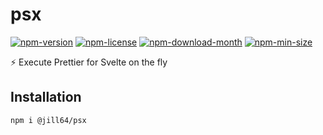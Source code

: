 <!----- BEGIN GHOST DOCS HEADER ----->

# psx

[![npm-version](https://img.shields.io/npm/v/@jill64/psx)](https://npmjs.com/package/@jill64/psx) [![npm-license](https://img.shields.io/npm/l/@jill64/psx)](https://npmjs.com/package/@jill64/psx) [![npm-download-month](https://img.shields.io/npm/dm/@jill64/psx)](https://npmjs.com/package/@jill64/psx) [![npm-min-size](https://img.shields.io/bundlephobia/min/@jill64/psx)](https://npmjs.com/package/@jill64/psx)

⚡️ Execute Prettier for Svelte on the fly

## Installation

```sh
npm i @jill64/psx
```

<!----- END GHOST DOCS HEADER ----->
